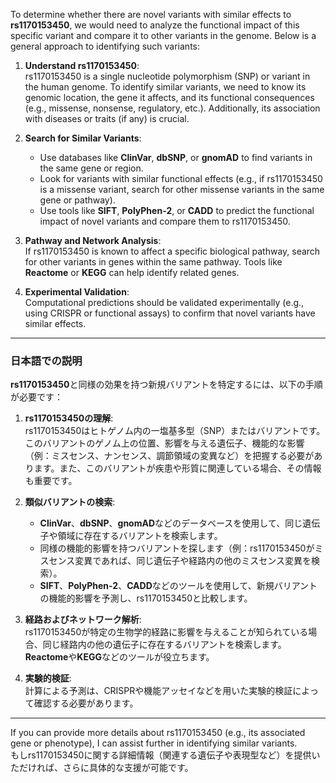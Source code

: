 To determine whether there are novel variants with similar effects to **rs1170153450**, we would need to analyze the functional impact of this specific variant and compare it to other variants in the genome. Below is a general approach to identifying such variants:

1. **Understand rs1170153450**:  
   rs1170153450 is a single nucleotide polymorphism (SNP) or variant in the human genome. To identify similar variants, we need to know its genomic location, the gene it affects, and its functional consequences (e.g., missense, nonsense, regulatory, etc.). Additionally, its association with diseases or traits (if any) is crucial.

2. **Search for Similar Variants**:  
   - Use databases like **ClinVar**, **dbSNP**, or **gnomAD** to find variants in the same gene or region.
   - Look for variants with similar functional effects (e.g., if rs1170153450 is a missense variant, search for other missense variants in the same gene or pathway).
   - Use tools like **SIFT**, **PolyPhen-2**, or **CADD** to predict the functional impact of novel variants and compare them to rs1170153450.

3. **Pathway and Network Analysis**:  
   If rs1170153450 is known to affect a specific biological pathway, search for other variants in genes within the same pathway. Tools like **Reactome** or **KEGG** can help identify related genes.

4. **Experimental Validation**:  
   Computational predictions should be validated experimentally (e.g., using CRISPR or functional assays) to confirm that novel variants have similar effects.

---

### 日本語での説明

**rs1170153450**と同様の効果を持つ新規バリアントを特定するには、以下の手順が必要です：

1. **rs1170153450の理解**:  
   rs1170153450はヒトゲノム内の一塩基多型（SNP）またはバリアントです。このバリアントのゲノム上の位置、影響を与える遺伝子、機能的な影響（例：ミスセンス、ナンセンス、調節領域の変異など）を把握する必要があります。また、このバリアントが疾患や形質に関連している場合、その情報も重要です。

2. **類似バリアントの検索**:  
   - **ClinVar**、**dbSNP**、**gnomAD**などのデータベースを使用して、同じ遺伝子や領域に存在するバリアントを検索します。
   - 同様の機能的影響を持つバリアントを探します（例：rs1170153450がミスセンス変異であれば、同じ遺伝子や経路内の他のミスセンス変異を検索）。
   - **SIFT**、**PolyPhen-2**、**CADD**などのツールを使用して、新規バリアントの機能的影響を予測し、rs1170153450と比較します。

3. **経路およびネットワーク解析**:  
   rs1170153450が特定の生物学的経路に影響を与えることが知られている場合、同じ経路内の他の遺伝子に存在するバリアントを検索します。**Reactome**や**KEGG**などのツールが役立ちます。

4. **実験的検証**:  
   計算による予測は、CRISPRや機能アッセイなどを用いた実験的検証によって確認する必要があります。

---

If you can provide more details about rs1170153450 (e.g., its associated gene or phenotype), I can assist further in identifying similar variants.  
もしrs1170153450に関する詳細情報（関連する遺伝子や表現型など）を提供いただければ、さらに具体的な支援が可能です。